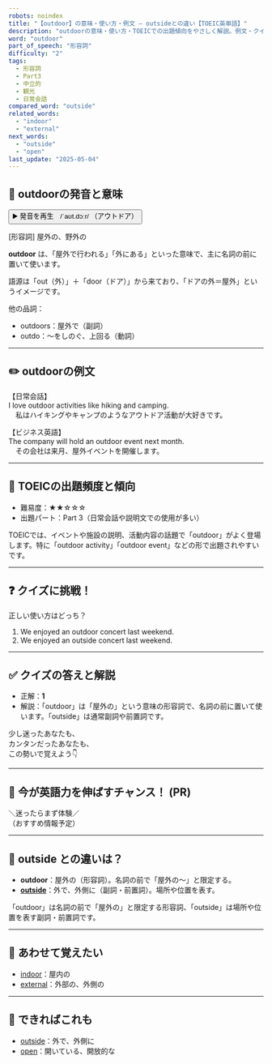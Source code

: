 ```yaml
---
robots: noindex
title: "【outdoor】の意味・使い方・例文 ― outsideとの違い【TOEIC英単語】"
description: "outdoorの意味・使い方・TOEICでの出題傾向をやさしく解説。例文・クイズ付きでoutsideとの違いもわかりやすく学べます。"
word: "outdoor"
part_of_speech: "形容詞"
difficulty: "2"
tags:
  - 形容詞
  - Part3
  - 中立的
  - 観光
  - 日常会話
compared_word: "outside"
related_words:
  - "indoor"
  - "external"
next_words:
  - "outside"
  - "open"
last_update: "2025-05-04"
---
```


## 🔰 outdoorの発音と意味

<button class="play-audio" onclick="playTTS('outdoor')">
  <span class="play-audio-main">
    ▶️ 発音を再生　/ˈaʊt.dɔːr/
  </span>
  <span class="play-audio-sub">
    （アウトドア）
  </span>
</button>

[形容詞] 屋外の、野外の

**outdoor** は、「屋外で行われる」「外にある」といった意味で、主に名詞の前に置いて使います。

語源は「out（外）」＋「door（ドア）」から来ており、「ドアの外＝屋外」というイメージです。

他の品詞：  
- outdoors：屋外で（副詞）
- outdo：～をしのぐ、上回る（動詞）

---

## ✏️ outdoorの例文

【日常会話】  
I love outdoor activities like hiking and camping.  
　私はハイキングやキャンプのようなアウトドア活動が大好きです。

【ビジネス英語】  
The company will hold an outdoor event next month.  
　その会社は来月、屋外イベントを開催します。

---

## 🎯 TOEICの出題頻度と傾向

- 難易度：★★☆☆☆
- 出題パート：Part 3（日常会話や説明文での使用が多い）

TOEICでは、イベントや施設の説明、活動内容の話題で「outdoor」がよく登場します。特に「outdoor activity」「outdoor event」などの形で出題されやすいです。

---

## ❓ クイズに挑戦！

正しい使い方はどっち？

1. We enjoyed an outdoor concert last weekend.  
2. We enjoyed an outside concert last weekend.

---

## ✅ クイズの答えと解説

- 正解：**1**
- 解説：「outdoor」は「屋外の」という意味の形容詞で、名詞の前に置いて使います。「outside」は通常副詞や前置詞です。

少し迷ったあなたも、  
カンタンだったあなたも、  
この勢いで覚えよう👇️

---

## 🚀 今が英語力を伸ばすチャンス！ (PR)

<div class="info-center">
＼迷ったらまず体験／<br>  
（おすすめ情報予定）
</div>

---

## 🤔  outside との違いは？

- **outdoor**：屋外の（形容詞）。名詞の前で「屋外の～」と限定する。
- **[outside](/word/outside/)**：外で、外側に（副詞・前置詞）。場所や位置を表す。

「outdoor」は名詞の前で「屋外の」と限定する形容詞、「outside」は場所や位置を表す副詞・前置詞です。

---

## 🧩 あわせて覚えたい

- [indoor](/word/indoor/)：屋内の
- [external](/word/external/)：外部の、外側の

---

## 📖 できればこれも

- [outside](/word/outside/)：外で、外側に
- [open](/word/open/)：開いている、開放的な

<!-- cvid: aid02_bid39 -->
